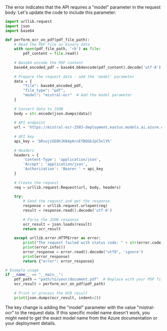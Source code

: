 The error indicates that the API requires a "model" parameter in the request body. Let's update the code to include this parameter:

```python
import urllib.request
import json
import base64

def perform_ocr_on_pdf(pdf_file_path):
    # Read the PDF file as binary data
    with open(pdf_file_path, 'rb') as file:
        pdf_content = file.read()
    
    # Base64 encode the PDF content
    base64_encoded_pdf = base64.b64encode(pdf_content).decode('utf-8')
    
    # Prepare the request data - add the 'model' parameter
    data = {
        "file": base64_encoded_pdf,
        "file_type": "pdf",
        "model": "mistral-ocr"  # Add the model parameter
    }
    
    # Convert data to JSON
    body = str.encode(json.dumps(data))
    
    # API endpoint
    url = 'https://mistral-ocr-2503-deployment.eastus.models.ai.azure.com/v1/ocr'
    
    # API key
    api_key = 'bRvujzGE0hJK84pArnEfBQGbJpC5olYh'
    
    # Headers
    headers = {
        'Content-Type': 'application/json',
        'Accept': 'application/json',
        'Authorization': 'Bearer ' + api_key
    }
    
    # Create the request
    req = urllib.request.Request(url, body, headers)
    
    try:
        # Send the request and get the response
        response = urllib.request.urlopen(req)
        result = response.read().decode('utf-8')
        
        # Parse the JSON response
        ocr_result = json.loads(result)
        return ocr_result
    
    except urllib.error.HTTPError as error:
        print("The request failed with status code: " + str(error.code))
        print(error.info())
        error_response = error.read().decode("utf8", 'ignore')
        print(error_response)
        return {"error": error_response}

# Example usage
if __name__ == "__main__":
    pdf_path = "path/to/your/document.pdf"  # Replace with your PDF file path
    ocr_result = perform_ocr_on_pdf(pdf_path)
    
    # Print or process the OCR result
    print(json.dumps(ocr_result, indent=2))
```

The key change is adding the "model" parameter with the value "mistral-ocr" to the request data. If this specific model name doesn't work, you might need to get the exact model name from the Azure documentation or your deployment details.
